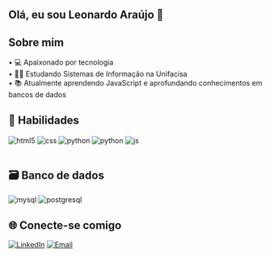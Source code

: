 ## Olá, eu sou Leonardo Araújo 👋

## Sobre mim
• 💻 Apaixonado por tecnologia  
• 👨‍💻 Estudando Sistemas de Informação na Unifacisa  
• 📚 Atualmente aprendendo JavaScript e aprofundando conhecimentos em bancos de dados 
  
## 🔨 Habilidades

<div style="display: inline_block">
  <img align="center" alt="html5" src="https://img.shields.io/badge/HTML5-E34F26?style=for-the-badge&logo=html5&logoColor=white" />
  <img align="center" alt="css" src="https://img.shields.io/badge/CSS3-1572B6?style=for-the-badge&logo=css3&logoColor=white" />
  <img align="center" alt=python src="https://img.shields.io/badge/Python-3776AB?style=for-the-badge&logo=python&logoColor=white" />
  <img align="center" alt=python src="https://img.shields.io/badge/Java-ED8B00?style=for-the-badge&logo=openjdk&logoColor=white" />
  <img align="center" alt="js" src="https://img.shields.io/badge/JavaScript-F7DF1E?style=for-the-badge&logo=javascript&logoColor=black" />
  
</div><br/>

## 🗃 Banco de dados

<div style="display: inline_block">
  <img align="center" alt="mysql" src="https://img.shields.io/badge/MySQL-005C84?style=for-the-badge&logo=mysql&logoColor=white" />
  <img align="center" alt="postgresql" src="https://img.shields.io/badge/PostgreSQL-316192?style=for-the-badge&logo=postgresql&logoColor=white" />
</div>

## 🌐 Conecte-se comigo

[![LinkedIn](https://img.shields.io/badge/-LinkedIn-0A66C2?style=for-the-badge&logo=linkedin&logoColor=white)](https://www.linkedin.com/in/leonardo-lucas-araujo/)
[![Email](https://img.shields.io/badge/-Email-D14836?style=for-the-badge&logo=gmail&logoColor=white)](mailto:leonardoaraujodev6@gmail.com)
